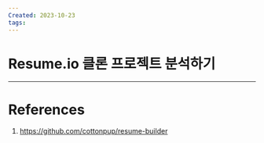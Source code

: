 ```yaml
---
Created: 2023-10-23
tags:
---
```

# Resume.io 클론 프로젝트 분석하기


---
# References
1. https://github.com/cottonpup/resume-builder